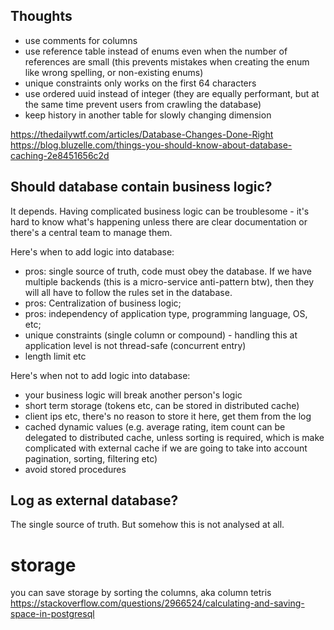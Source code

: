 ## Thoughts

- use comments for columns
- use reference table instead of enums even when the number of references are small (this prevents mistakes when creating the enum like wrong spelling, or non-existing enums)
- unique constraints only works on the first 64 characters
- use ordered uuid instead of integer (they are equally performant, but at the same time prevent users from crawling the database)
- keep history in another table for slowly changing dimension

https://thedailywtf.com/articles/Database-Changes-Done-Right
https://blog.bluzelle.com/things-you-should-know-about-database-caching-2e8451656c2d


## Should database contain business logic?

It depends. Having complicated business logic can be troublesome - it's hard to know what's happening unless there are clear documentation or there's a central team to manage them.

Here's when to add logic into database:
- pros: single source of truth, code must obey the database. If we have multiple backends (this is a micro-service anti-pattern btw), then they will all have to follow the rules set in the database.
- pros: Centralization of business logic;
- pros: independency of application type, programming language, OS, etc;
- unique constraints (single column or compound) - handling this at application level is not thread-safe (concurrent entry)
- length limit etc

Here's when not to add logic into database:
- your business logic will break another person's logic
- short term storage (tokens etc, can be stored in distributed cache)
- client ips etc, there's no reason to store it here, get them from the log
- cached dynamic values (e.g. average rating, item count can be delegated to distributed cache, unless sorting is required, which is make complicated with external cache if we are going to take into account pagination, sorting, filtering etc)
- avoid stored procedures

## Log as external database?

The single source of truth. But somehow this is not analysed at all.

# storage
you can save storage by sorting the columns, aka column tetris https://stackoverflow.com/questions/2966524/calculating-and-saving-space-in-postgresql
